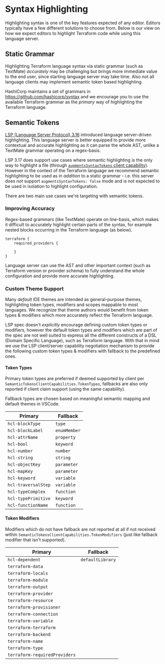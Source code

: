 # Syntax Highlighting

Highlighting syntax is one of the key features expected of any editor. Editors typically have a few different solutions to choose from. Below is our view on how we expect editors to highlight Terraform code while using this language server.

## Static Grammar

Highlighting Terraform language syntax via static grammar (such as TextMate) _accurately_ may be challenging but brings more immediate value to the end user, since starting language server may take time. Also not all language clients may implement semantic token based highlighting.

HashiCorp maintains a set of grammars in https://github.com/hashicorp/syntax and we encourage you to use the available Terraform grammar as the *primary* way of highlighting the Terraform language.

## Semantic Tokens

[LSP (Language Server Protocol) 3.16](https://microsoft.github.io/language-server-protocol/specifications/specification-3-16/) introduced language server-driven highlighting. This language server is better equipped to provide more contextual and accurate highlighting as it can parse the whole AST, unlike a TextMate grammar operating on a regex-basis.

LSP 3.17 does support use cases where semantic highlighting is the only way to highlight a file (through [`augmentsSyntaxTokens` client capability](https://microsoft.github.io/language-server-protocol/specifications/lsp/3.17/specification/#semanticTokensClientCapabilities)). However in the context of the Terraform language we recommend semantic highlighting to be used as in *addition* to a static grammar - i.e. this server does _not_ support `augmentsSyntaxTokens: false` mode and is not expected to be used in isolation to highlight configuration.

There are two main use cases we're targeting with semantic tokens.

### Improving Accuracy

Regex-based grammars (like TextMate) operate on line-basis, which makes it difficult to accurately highlight certain parts of the syntax, for example nested blocks occurring in the Terraform language (as below).

```hcl
terraform {
	required_providers {

	}
}
```

Language server can use the AST and other important context (such as Terraform version or provider schema) to fully understand the whole configuration and provide more accurate highlighting.

### Custom Theme Support

Many _default_ IDE themes are intended as general-purpose themes, highlighting token types, modifiers and scopes mappable to most languages. We recognize that theme authors would benefit from token types & modifiers which more accurately reflect the Terraform language.

LSP spec doesn't _explicitly_ encourage defining custom token types or modifiers, however the default token types and modifiers which are part of the spec are not well suited to express all the different constructs of a DSL (Domain Specific Language), such as Terraform language. With that in mind we use the LSP client/server capability negotiation mechanism to provide the following custom token types & modifiers with fallback to the predefined ones.

#### Token Types

Primary token types are preferred if deemed supported by client per `SemanticTokensClientCapabilities.TokenTypes`, fallbacks are also only reported if client claim support (using the same capability).

Fallback types are chosen based on meaningful semantic mapping and default themes in VSCode.

| Primary | Fallback |
| ------- | -------- |
| `hcl-blockType` | `type` |
| `hcl-blockLabel` | `enumMember` |
| `hcl-attrName` | `property` |
| `hcl-bool` | `keyword` |
| `hcl-number` | `number` |
| `hcl-string` | `string` |
| `hcl-objectKey` | `parameter` |
| `hcl-mapKey` | `parameter` |
| `hcl-keyword` | `variable` |
| `hcl-traversalStep` | `variable` |
| `hcl-typeComplex` | `function` |
| `hcl-typePrimitive` | `keyword` |
| `hcl-functionName` | `function` |

#### Token Modifiers

Modifiers which do not have fallback are not reported at all if not received within `SemanticTokensClientCapabilities.TokenModifiers` (just like fallback modifier that isn't supported).

| Primary | Fallback |
| ------- | -------- |
| `hcl-dependent` | `defaultLibrary` |
| `terraform-data` |  |
| `terraform-locals` |  |
| `terraform-module` |  |
| `terraform-output` |  |
| `terraform-provider` |  |
| `terraform-resource` |  |
| `terraform-provisioner` |  |
| `terraform-connection` |  |
| `terraform-variable` |  |
| `terraform-terraform` |  |
| `terraform-backend` |  |
| `terraform-name` |  |
| `terraform-type` |  |
| `terraform-requiredProviders` |  |
